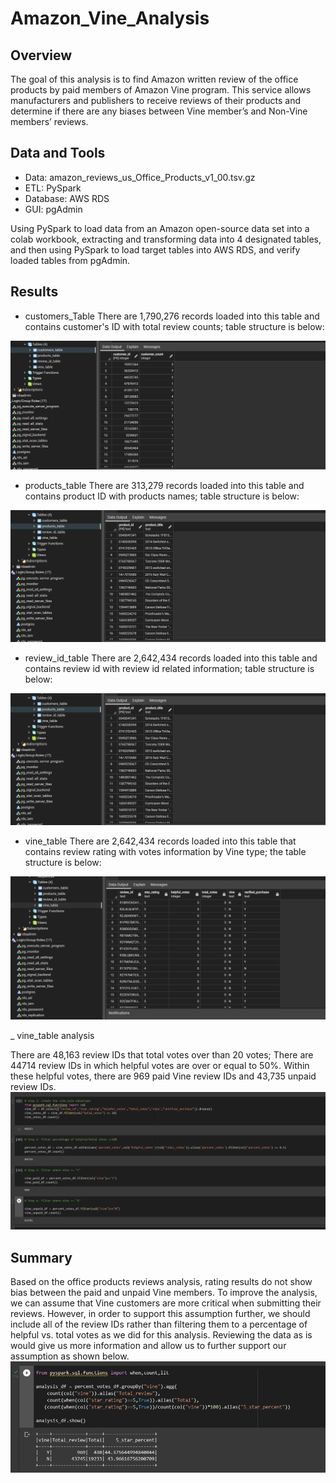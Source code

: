 # Amazon_Vine_Analysis

## Overview
The goal of this analysis is to find Amazon written review of the office products by paid members of Amazon Vine program. This service allows manufacturers and publishers to receive reviews of their products and determine if there are any biases between Vine member’s and Non-Vine members’ reviews.

## Data and Tools

- Data: amazon_reviews_us_Office_Products_v1_00.tsv.gz
- ETL: PySpark
- Database: AWS RDS
- GUI: pgAdmin

Using PySpark to load data from an Amazon open-source data set into a colab workbook, extracting and transforming data into 4 designated tables, and then using PySpark to load target tables into AWS RDS, and verify loaded tables from pgAdmin.

## Results
- customers_Table
There are 1,790,276 records loaded into this table and contains customer's ID with total review counts; table structure is below:
<img src="Images/customers_table.PNG">

- products_table
There are 313,279 records loaded into this table and contains product ID with products names; table structure is below:
<img src="Images/products_table.PNG">

- review_id_table
There are 2,642,434 records loaded into this table and contains review id with review id related information; table structure is below:
<img src="Images/review_id_table.PNG">

- vine_table
There are 2,642,434 records loaded into this table that contains review rating with votes information by Vine type; the table structure is below:
<img src="Images/vine_table.PNG">

_ vine_table analysis

There are 48,163 review IDs that total votes over than 20 votes; There are 44714 review IDs in which helpful votes are over or equal to 50%. Within these helpful votes, there are 969 paid Vine review IDs and 43,735 unpaid review IDs.
<img src="Images/vine_table_analysis.PNG">

## Summary

Based on the office products reviews analysis, rating results do not show bias between the paid and unpaid Vine members. To improve the analysis, we can assume that Vine customers are more critical when submitting their reviews. However, in order to support this assumption further, we should include all of the review IDs rather than filtering them to a percentage of helpful vs. total votes as we did for this analysis. Reviewing the data as is would give us more information and allow us to further support our assumption as shown below.
<img src="Images/analysis_summary.PNG">



